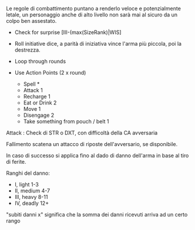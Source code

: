 Le regole di combattimento puntano a renderlo veloce e potenzialmente letale, un personaggio anche di alto livello non sarà mai al sicuro da un colpo ben assestato.


- Check for surprise [III-(max(SizeRank)|WIS]
- Roll initiative dice, a parità di iniziativa vince l'arma più piccola, poi la destrezza.
- Loop through rounds

- Use Action Points (2 x round)
    - Spell *
    - Attack 1
    - Recharge 1
    - Eat or Drink 2
    - Move 1 
    - Disengage 2
    - Take something from pouch / belt 1

Attack : Check di STR o DXT, con difficoltà della CA avversaria

Fallimento scatena un attacco di riposte dell'avversario, se disponibile.



In caso di successo si applica fino al dado di danno dell'arma in base al tiro di ferite.

Ranghi del danno:
- I, light 1-3
- II, medium 4-7
- III, heavy 8-11
- IV, deadly 12+

"subiti danni x" significa che la somma dei danni ricevuti arriva ad un certo rango